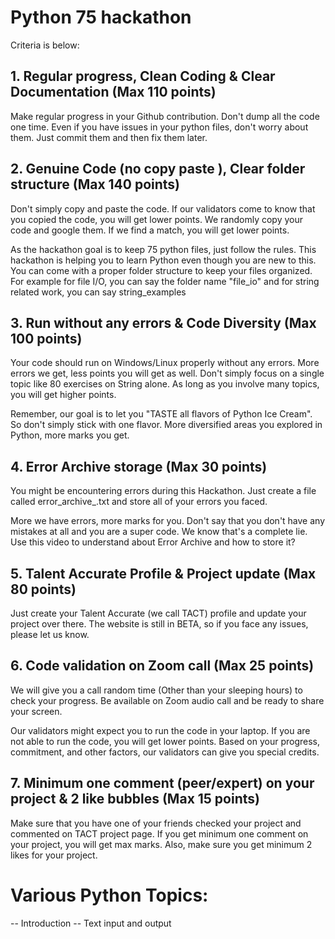 # Python 75 hackathon

Criteria is below:

## 1. Regular progress, Clean Coding & Clear Documentation (Max 110 points)
Make regular progress in your Github contribution. Don't dump all the code one time. Even if you have issues in your python files, don't worry about them. Just commit them and then fix them later.

## 2. Genuine Code (no copy paste ), Clear folder structure (Max 140 points)
Don't simply copy and paste the code. If our validators come to know that you copied the code, you will get lower points.
We randomly copy your code and google them. If we find a match, you will get lower points.

As the hackathon goal is to keep 75 python files, just follow the rules. This hackathon is helping you to learn Python even though you are new to this. You can come with a proper folder structure to keep your files organized. For example for file I/O, you can say the folder name "file_io" and for string related work, you can say string_examples

## 3. Run without any errors & Code Diversity (Max 100 points)
Your code should run on Windows/Linux properly without any errors. More errors we get, less points you will get as well.
Don't simply focus on a single topic like 80 exercises on String alone. As long as you involve many topics, you will get higher points.

Remember, our goal is to let you "TASTE all flavors of Python Ice Cream". So don't simply stick with one flavor. More diversified areas you explored in Python, more marks you get.

## 4. Error Archive storage (Max 30 points)
You might be encountering errors during this Hackathon. Just create a file called error_archive_<username>.txt and store all of your errors you faced.

More we have errors, more marks for you. Don't say that you don't have any mistakes at all and you are a super code. We know that's a complete lie. Use this video to understand about Error Archive and how to store it?

## 5. Talent Accurate Profile & Project update (Max 80 points)
Just create your Talent Accurate (we call TACT) profile and update your project over there. The website is still in BETA, so if you face any issues, please let us know.

## 6. Code validation on Zoom call (Max 25 points)
We will give you a call random time (Other than your sleeping hours) to check your progress. Be available on Zoom audio call and be ready to share your screen.

Our validators might expect you to run the code in your laptop. If you are not able to run the code, you will get lower points.
Based on your progress, commitment, and other factors, our validators can give you special credits. 

## 7. Minimum one comment (peer/expert) on your project & 2 like bubbles (Max 15 points)
Make sure that you have one of your friends checked your project and commented on TACT project page. If you get minimum one comment on your project, you will get max marks. Also, make sure you get minimum 2 likes for your project.



# Various Python Topics:
-- Introduction
-- Text input and output
